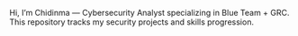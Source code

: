 Hi, I’m Chidinma — Cybersecurity Analyst specializing in Blue Team + GRC.
This repository tracks my security projects and skills progression.
